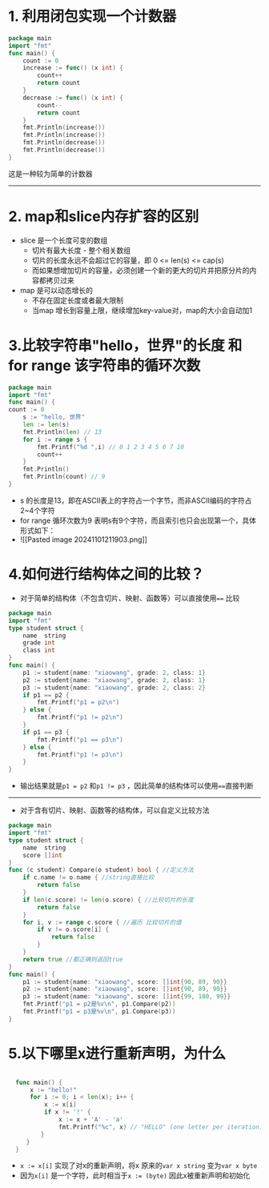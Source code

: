 # 1. 利用闭包实现一个计数器

```go
package main
import "fmt"
func main() {
    count := 0
    increase := func() (x int) {
        count++
        return count
    }
    decrease := func() (x int) {
        count--
        return count
    }
    fmt.Println(increase())
    fmt.Println(increase())
    fmt.Println(decrease())
    fmt.Println(decrease())
}
```
这是一种较为简单的计数器

---
# 2. map和slice内存扩容的区别

- slice 是一个长度可变的数组
	- 切片有最大长度 - 整个相关数组
	- 切片的长度永远不会超过它的容量，即 0 <= len(s) <= cap(s)
	- 而如果想增加切片的容量，必须创建一个新的更大的切片并把原分片的内容都拷贝过来
- map 是可以动态增长的
	- 不存在固定长度或者最大限制
	- 当map 增长到容量上限，继续增加key-value对，map的大小会自动加1

# 3.比较字符串"hello，世界"的**长度** 和for range 该字符串的循环次数

```go
package main
import "fmt"
func main() {
count := 0
    s := "hello, 世界"
    len := len(s)
    fmt.Println(len) // 13
    for i := range s {
        fmt.Printf("%d ",i) // 0 1 2 3 4 5 6 7 10
        count++
    }
    fmt.Println()
    fmt.Println(count) // 9
}
```
- s 的长度是13，即在ASCII表上的字符占一个字节，而非ASCII编码的字符占2~4个字符
- for range 循环次数为9 表明s有9个字符，而且索引也只会出现第一个，具体形式如下：
- ![[Pasted image 20241101211903.png]]
# 4.如何进行结构体之间的比较？
- 对于简单的结构体（不包含切片、映射、函数等）可以直接使用`==` 比较
```go
package main
import "fmt"
type student struct {
    name  string
    grade int
    class int
}
func main() {
    p1 := student{name: "xiaowang", grade: 2, class: 1}
    p2 := student{name: "xiaowang", grade: 2, class: 1}
    p3 := student{name: "xiaowang", grade: 2, class: 2}
    if p1 == p2 {
        fmt.Printf("p1 = p2\n")
    } else {
        fmt.Printf("p1 != p2\n")
    }
    if p1 == p3 {
        fmt.Printf("p1 == p3\n")
    } else {
        fmt.Printf("p1 != p3\n")
    }
}
```
- 输出结果就是`p1 = p2` 和`p1 != p3` ，因此简单的结构体可以使用`==`直接判断
---
- 对于含有切片、映射、函数等的结构体，可以自定义比较方法
```go
package main
import "fmt"
type student struct {
    name  string
    score []int
}
func (c student) Compare(o student) bool { //定义方法
    if c.name != o.name { //string直接比较
        return false
    }
    if len(c.score) != len(o.score) { //比较切片的长度
        return false
    }
    for i, v := range c.score { //遍历 比较切片的值
        if v != o.score[i] {
            return false
        }
    }
    return true //都正确则返回true
}
func main() {
    p1 := student{name: "xiaowang", score: []int{90, 89, 90}}
    p2 := student{name: "xiaowang", score: []int{90, 89, 90}}
    p3 := student{name: "xiaowang", score: []int{99, 100, 99}}
    fmt.Printf("p1 = p2是%v\n", p1.Compare(p2))
    fmt.Printf("p1 = p3是%v\n", p1.Compare(p3))  
}
```

# 5.以下哪里x进行重新声明，为什么

```go

  func main() {
      x := "hello!"
      for i := 0; i < len(x); i++ {
          x := x[i]
          if x != '!' {
              x := x + 'A' - 'a'
              fmt.Printf("%c", x) // "HELLO" (one letter per iteration)
         }
     }
  }

```
- `x := x[i]` 实现了对x的重新声明，将x 原来的`var x string` 变为`var x byte` 
- 因为`x[i]` 是一个字符，此时相当于`x := (byte)` 因此x被重新声明和初始化